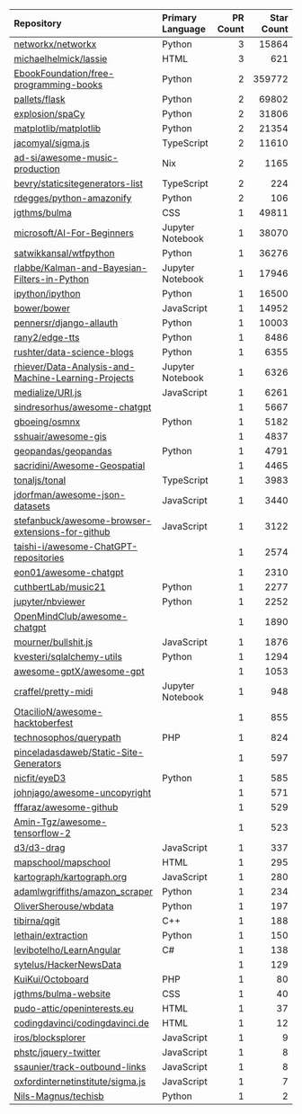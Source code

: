 | Repository | Primary Language | PR Count | Star Count |
| :-- | :-- | --: | --: |
| [networkx/networkx](https://github.com/networkx/networkx) | Python | 3 | 15864 |
| [michaelhelmick/lassie](https://github.com/michaelhelmick/lassie) | HTML | 3 | 621 |
| [EbookFoundation/free-programming-books](https://github.com/EbookFoundation/free-programming-books) | Python | 2 | 359772 |
| [pallets/flask](https://github.com/pallets/flask) | Python | 2 | 69802 |
| [explosion/spaCy](https://github.com/explosion/spaCy) | Python | 2 | 31806 |
| [matplotlib/matplotlib](https://github.com/matplotlib/matplotlib) | Python | 2 | 21354 |
| [jacomyal/sigma.js](https://github.com/jacomyal/sigma.js) | TypeScript | 2 | 11610 |
| [ad-si/awesome-music-production](https://github.com/ad-si/awesome-music-production) | Nix | 2 | 1165 |
| [bevry/staticsitegenerators-list](https://github.com/bevry/staticsitegenerators-list) | TypeScript | 2 | 224 |
| [rdegges/python-amazonify](https://github.com/rdegges/python-amazonify) | Python | 2 | 106 |
| [jgthms/bulma](https://github.com/jgthms/bulma) | CSS | 1 | 49811 |
| [microsoft/AI-For-Beginners](https://github.com/microsoft/AI-For-Beginners) | Jupyter Notebook | 1 | 38070 |
| [satwikkansal/wtfpython](https://github.com/satwikkansal/wtfpython) | Python | 1 | 36276 |
| [rlabbe/Kalman-and-Bayesian-Filters-in-Python](https://github.com/rlabbe/Kalman-and-Bayesian-Filters-in-Python) | Jupyter Notebook | 1 | 17946 |
| [ipython/ipython](https://github.com/ipython/ipython) | Python | 1 | 16500 |
| [bower/bower](https://github.com/bower/bower) | JavaScript | 1 | 14952 |
| [pennersr/django-allauth](https://github.com/pennersr/django-allauth) | Python | 1 | 10003 |
| [rany2/edge-tts](https://github.com/rany2/edge-tts) | Python | 1 | 8486 |
| [rushter/data-science-blogs](https://github.com/rushter/data-science-blogs) | Python | 1 | 6355 |
| [rhiever/Data-Analysis-and-Machine-Learning-Projects](https://github.com/rhiever/Data-Analysis-and-Machine-Learning-Projects) | Jupyter Notebook | 1 | 6326 |
| [medialize/URI.js](https://github.com/medialize/URI.js) | JavaScript | 1 | 6261 |
| [sindresorhus/awesome-chatgpt](https://github.com/sindresorhus/awesome-chatgpt) |  | 1 | 5667 |
| [gboeing/osmnx](https://github.com/gboeing/osmnx) | Python | 1 | 5182 |
| [sshuair/awesome-gis](https://github.com/sshuair/awesome-gis) |  | 1 | 4837 |
| [geopandas/geopandas](https://github.com/geopandas/geopandas) | Python | 1 | 4791 |
| [sacridini/Awesome-Geospatial](https://github.com/sacridini/Awesome-Geospatial) |  | 1 | 4465 |
| [tonaljs/tonal](https://github.com/tonaljs/tonal) | TypeScript | 1 | 3983 |
| [jdorfman/awesome-json-datasets](https://github.com/jdorfman/awesome-json-datasets) | JavaScript | 1 | 3440 |
| [stefanbuck/awesome-browser-extensions-for-github](https://github.com/stefanbuck/awesome-browser-extensions-for-github) | JavaScript | 1 | 3122 |
| [taishi-i/awesome-ChatGPT-repositories](https://github.com/taishi-i/awesome-ChatGPT-repositories) |  | 1 | 2574 |
| [eon01/awesome-chatgpt](https://github.com/eon01/awesome-chatgpt) |  | 1 | 2310 |
| [cuthbertLab/music21](https://github.com/cuthbertLab/music21) | Python | 1 | 2277 |
| [jupyter/nbviewer](https://github.com/jupyter/nbviewer) | Python | 1 | 2252 |
| [OpenMindClub/awesome-chatgpt](https://github.com/OpenMindClub/awesome-chatgpt) |  | 1 | 1890 |
| [mourner/bullshit.js](https://github.com/mourner/bullshit.js) | JavaScript | 1 | 1876 |
| [kvesteri/sqlalchemy-utils](https://github.com/kvesteri/sqlalchemy-utils) | Python | 1 | 1294 |
| [awesome-gptX/awesome-gpt](https://github.com/awesome-gptX/awesome-gpt) |  | 1 | 1053 |
| [craffel/pretty-midi](https://github.com/craffel/pretty-midi) | Jupyter Notebook | 1 | 948 |
| [OtacilioN/awesome-hacktoberfest](https://github.com/OtacilioN/awesome-hacktoberfest) |  | 1 | 855 |
| [technosophos/querypath](https://github.com/technosophos/querypath) | PHP | 1 | 824 |
| [pinceladasdaweb/Static-Site-Generators](https://github.com/pinceladasdaweb/Static-Site-Generators) |  | 1 | 597 |
| [nicfit/eyeD3](https://github.com/nicfit/eyeD3) | Python | 1 | 585 |
| [johnjago/awesome-uncopyright](https://github.com/johnjago/awesome-uncopyright) |  | 1 | 571 |
| [fffaraz/awesome-github](https://github.com/fffaraz/awesome-github) |  | 1 | 529 |
| [Amin-Tgz/awesome-tensorflow-2](https://github.com/Amin-Tgz/awesome-tensorflow-2) |  | 1 | 523 |
| [d3/d3-drag](https://github.com/d3/d3-drag) | JavaScript | 1 | 337 |
| [mapschool/mapschool](https://github.com/mapschool/mapschool) | HTML | 1 | 295 |
| [kartograph/kartograph.org](https://github.com/kartograph/kartograph.org) | JavaScript | 1 | 280 |
| [adamlwgriffiths/amazon_scraper](https://github.com/adamlwgriffiths/amazon_scraper) | Python | 1 | 234 |
| [OliverSherouse/wbdata](https://github.com/OliverSherouse/wbdata) | Python | 1 | 197 |
| [tibirna/qgit](https://github.com/tibirna/qgit) | C++ | 1 | 188 |
| [lethain/extraction](https://github.com/lethain/extraction) | Python | 1 | 150 |
| [levibotelho/LearnAngular](https://github.com/levibotelho/LearnAngular) | C# | 1 | 138 |
| [sytelus/HackerNewsData](https://github.com/sytelus/HackerNewsData) |  | 1 | 129 |
| [KuiKui/Octoboard](https://github.com/KuiKui/Octoboard) | PHP | 1 | 80 |
| [jgthms/bulma-website](https://github.com/jgthms/bulma-website) | CSS | 1 | 40 |
| [pudo-attic/openinterests.eu](https://github.com/pudo-attic/openinterests.eu) | HTML | 1 | 37 |
| [codingdavinci/codingdavinci.de](https://github.com/codingdavinci/codingdavinci.de) | HTML | 1 | 12 |
| [iros/blocksplorer](https://github.com/iros/blocksplorer) | JavaScript | 1 | 9 |
| [phstc/jquery-twitter](https://github.com/phstc/jquery-twitter) | JavaScript | 1 | 8 |
| [ssaunier/track-outbound-links](https://github.com/ssaunier/track-outbound-links) | JavaScript | 1 | 8 |
| [oxfordinternetinstitute/sigma.js](https://github.com/oxfordinternetinstitute/sigma.js) | JavaScript | 1 | 7 |
| [Nils-Magnus/techisb](https://github.com/Nils-Magnus/techisb) | Python | 1 | 2 |
